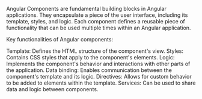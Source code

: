 Angular Components are fundamental building blocks in Angular applications. They encapsulate a piece of the user interface, including its template, styles, and logic. Each component defines
a reusable piece of functionality that can be used multiple times within an Angular application.

Key functionalities of Angular components:

Template: Defines the HTML structure of the component's view.
Styles: Contains CSS styles that apply to the component's elements.
Logic: Implements the component's behavior and interactions with other parts of the application.
Data binding: Enables communication between the component's template and its logic.
Directives: Allows for custom behavior to be added to elements within the template.
Services: Can be used to share data and logic between components.
